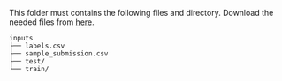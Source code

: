 This folder must contains the following files and directory.
Download the needed files from [here](https://www.kaggle.com/c/dog-breed-identification/data).

```
inputs
├── labels.csv
├── sample_submission.csv
├── test/
└── train/
```